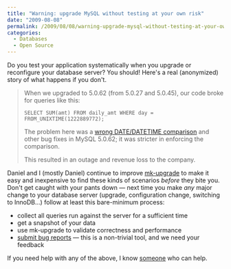 ```yaml
---
title: "Warning: upgrade MySQL without testing at your own risk"
date: "2009-08-08"
permalink: /2009/08/08/warning-upgrade-mysql-without-testing-at-your-own-risk/
categories:
  - Databases
  - Open Source
---
```

Do you test your application systematically when you upgrade or reconfigure your database server? You should! Here's a real (anonymized) story of what happens if you don't.

> When we upgraded to 5.0.62 (from 5.0.27 and 5.0.45), our code broke for queries like this:
> 
> `SELECT SUM(amt) FROM daily_amt
WHERE day = FROM_UNIXTIME(1222889772);`
> 
> The problem here was a [wrong DATE/DATETIME comparison][1] and other bug fixes in MySQL 5.0.62; it was stricter in enforcing the comparison.
> 
> This resulted in an outage and revenue loss to the company.

Daniel and I (mostly Daniel) continue to improve [mk-upgrade][2] to make it easy and inexpensive to find these kinds of scenarios *before* they bite you. Don't get caught with your pants down &#8212; next time you make *any* major change to your database server (upgrade, configuration change, switching to InnoDB&#8230;) follow at least this bare-minimum process:

*   collect all queries run against the server for a sufficient time
*   get a snapshot of your data
*   use mk-upgrade to validate correctness and performance
*   [submit bug reports][3] &#8212; this is a non-trivial tool, and we need your feedback

If you need help with any of the above, I know [someone][4] who can help.

 [1]: http://bugs.mysql.com/bug.php?id=27590
 [2]: http://code.google.com/p/maatkit/wiki/mk_upgrade
 [3]: http://code.google.com/p/maatkit/issues/list
 [4]: http://www.percona.com/services/mysql-database-server-upgrade.html
